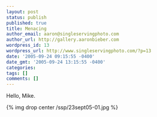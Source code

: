 ```yaml
---
layout: post
status: publish
published: true
title: Menacing
author_email: aaron@singleservingphoto.com
author_url: http://gallery.aaronbieber.com
wordpress_id: 13
wordpress_url: http://www.singleservingphoto.com/?p=13
date: '2005-09-24 09:15:55 -0400'
date_gmt: '2005-09-24 13:15:55 -0400'
categories:
tags: []
comments: []
---
```

Hello, Mike.

{% img drop center /ssp/23sept05-01.jpg %}
